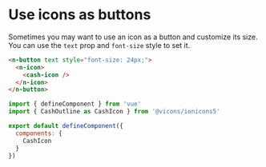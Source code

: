# Use icons as buttons

Sometimes you may want to use an icon as a button and customize its size. You can use the `text` prop and `font-size` style to set it.

```html
<n-button text style="font-size: 24px;">
  <n-icon>
    <cash-icon />
  </n-icon>
</n-button>
```

```js
import { defineComponent } from 'vue'
import { CashOutline as CashIcon } from '@vicons/ionicons5'

export default defineComponent({
  components: {
    CashIcon
  }
})
```
